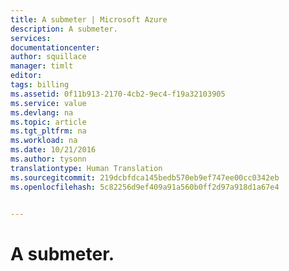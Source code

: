 ```yaml
---
title: A submeter | Microsoft Azure
description: A submeter.
services: 
documentationcenter: 
author: squillace
manager: timlt
editor: 
tags: billing
ms.assetid: 0f11b913-2170-4cb2-9ec4-f19a32103905
ms.service: value
ms.devlang: na
ms.topic: article
ms.tgt_pltfrm: na
ms.workload: na
ms.date: 10/21/2016
ms.author: tysonn
translationtype: Human Translation
ms.sourcegitcommit: 219dcbfdca145bedb570eb9ef747ee00cc0342eb
ms.openlocfilehash: 5c82256d9ef409a91a560b0ff2d97a918d1a67e4


---
```

# <a name="to-be-submitted"></a>A submeter.



<!--HONumber=Nov16_HO2-->



